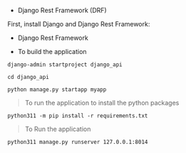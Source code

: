 - Django Rest Framework (DRF)

First, install Django and Django Rest Framework:

- Django Rest Framework

- To build the application 

```
django-admin startproject django_api

cd django_api

python manage.py startapp myapp
```


> To run the application to install the python packages

```
python311 -m pip install -r requirements.txt
```

> To Run the application

```
python311 manage.py runserver 127.0.0.1:8014
```